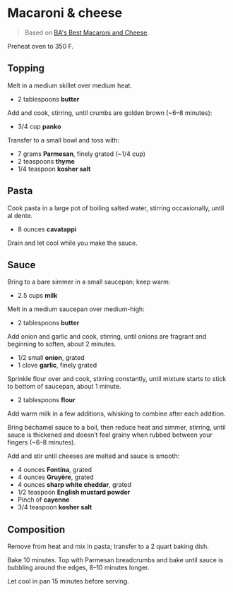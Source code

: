 # Macaroni & cheese

> Based on [BA's Best Macaroni and Cheese](https://www.bonappetit.com/recipe/mac-n-cheese).

Preheat oven to 350 F.

## Topping

Melt in a medium skillet over medium heat.

- 2 tablespoons **butter**

Add and cook, stirring, until crumbs are golden brown (~6–8 minutes):

- 3/4 cup **panko**

Transfer to a small bowl and toss with:

- 7 grams **Parmesan**, finely grated (~1/4 cup)
- 2 teaspoons **thyme**
- 1/4 teaspoon **kosher salt**

## Pasta

Cook pasta in a large pot of boiling salted water, stirring occasionally, until al dente.

- 8 ounces **cavatappi**

Drain and let cool while you make the sauce.

## Sauce

Bring to a bare simmer in a small saucepan; keep warm:

- 2.5 cups **milk**

Melt in a medium saucepan over medium-high:

- 2 tablespoons **butter**

Add onion and garlic and cook, stirring, until onions are fragrant and beginning to soften, about 2 minutes.

- 1/2 small **onion**, grated
- 1 clove **garlic**, finely grated

Sprinkle flour over and cook, stirring constantly, until mixture starts to stick to bottom of saucepan, about 1 minute.

- 2 tablespoons **flour**

Add warm milk in a few additions, whisking to combine after each addition.

Bring béchamel sauce to a boil, then reduce heat and simmer, stirring, until sauce is thickened and doesn’t feel grainy when rubbed between your fingers (~6–8 minutes).

Add and stir until cheeses are melted and sauce is smooth:

- 4 ounces **Fontina**, grated
- 4 ounces **Gruyère**, grated
- 4 ounces **sharp white cheddar**, grated
- 1/2 teaspoon **English mustard powder**
- Pinch of **cayenne**
- 3/4 teaspoon **kosher salt**

## Composition

Remove from heat and mix in pasta; transfer to a 2 quart baking dish.

Bake 10 minutes. Top with Parmesan breadcrumbs and bake until sauce is bubbling around the edges, 8–10 minutes longer.

Let cool in pan 15 minutes before serving.
